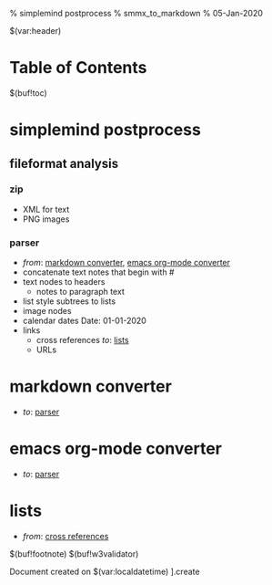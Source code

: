 % simplemind postprocess
% smmx_to_markdown
% 05-Jan-2020

$(var:header)

# Table of Contents
$(buf!toc)



simplemind postprocess
======================


## fileformat analysis


### zip
   - XML for text
   - PNG images


### parser
   - *from*: [markdown converter](#markdown-converter), [emacs org-mode converter](#emacs-org-mode-converter)
   - concatenate text notes that begin with #
   - text nodes to headers
      - notes to paragraph text
   - list style subtrees to lists
   - image nodes
   - calendar dates
     Date: 01-01-2020
   - links
      - cross references
        *to*: [lists](#lists)
      - URLs


markdown converter
==================
   - *to*: [parser](#parser)


emacs org-mode converter
========================
   - *to*: [parser](#parser)


lists
=====
   - *from*: [cross references](#cross-references)


$(buf!footnote)
$(buf!w3validator)

Document created on $(var:localdatetime)
].create

